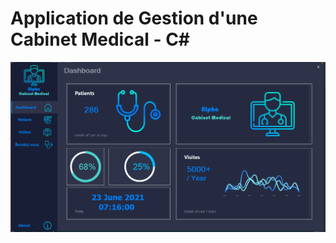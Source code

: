 # Application de Gestion d'une Cabinet Medical - C#
![](https://github.com/ilyasbelaoud/gestion-cabinet-medical/blob/master/1.PNG?raw=true)
